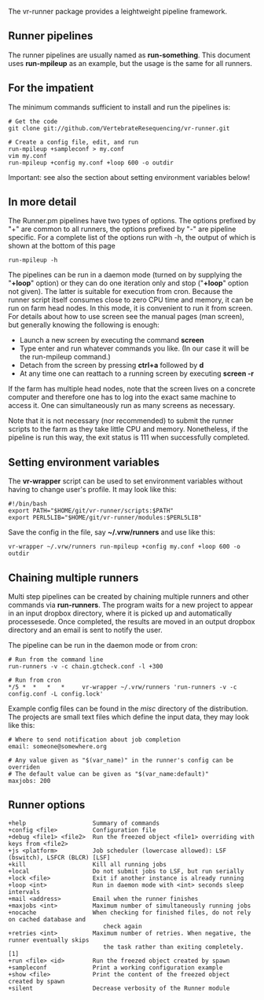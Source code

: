 The vr-runner package provides a leightweight pipeline framework.

Runner pipelines
----------------
The runner pipelines are usually named as **run-something**. This document uses
**run-mpileup** as an example, but the usage is the same for all runners. 

For the impatient
-----------------
The minimum commands sufficient to install and run the pipelines is:

    # Get the code
    git clone git://github.com/VertebrateResequencing/vr-runner.git

    # Create a config file, edit, and run
    run-mpileup +sampleconf > my.conf
    vim my.conf
    run-mpileup +config my.conf +loop 600 -o outdir

Important: see also the section about setting environment variables below!

In more detail
--------------
The Runner.pm pipelines have two types of options. The options prefixed by "+" are common to all runners, the options prefixed by "-" are pipeline specific. For a complete list of the options run with -h, the output of which is shown at the bottom of this page

    run-mpileup -h

The pipelines can be run in a daemon mode (turned on by supplying the "**+loop**" option) or they can do one iteration only and stop ("**+loop**" option not given). The latter is suitable for execution from cron. Because the runner script itself consumes close to zero CPU time and memory, it can be run on farm head nodes. In this mode, it is convenient to run it from screen. For details about how to use screen see the manual pages (man screen), but generally knowing the following is enough:

  * Launch a new screen by executing the command **screen**
  * Type enter and run whatever commands you like. (In our case it will be the run-mpileup command.)
  * Detach from the screen by pressing **ctrl+a** followed by **d**
  * At any time one can reattach to a running screen by executing **screen -r**

If the farm has multiple head nodes, note that the screen lives on a concrete computer and therefore one has to log into the exact same machine to access it. One can simultaneously run as many screens as necessary.

Note that it is not necessary (nor recommended) to submit the runner scripts to the farm as they take little CPU and memory. Nonetheless, if the pipeline is run this way, the exit status is 111 when successfully completed. 

Setting environment variables
-----------------------------
The **vr-wrapper** script can be used to set environment variables without having
to change user's profile. It may look like this:

    #!/bin/bash
    export PATH="$HOME/git/vr-runner/scripts:$PATH"
    export PERL5LIB="$HOME/git/vr-runner/modules:$PERL5LIB"

Save the config in the file, say **~/.vrw/runners** and use like this:

    vr-wrapper ~/.vrw/runners run-mpileup +config my.conf +loop 600 -o outdir


Chaining multiple runners
-------------------------
Multi step pipelines can be created by chaining multiple runners and other commands via **run-runners**. The program waits for a new project to appear in an input dropbox directory, where it is picked up and automatically processesede. Once completed, the results are moved in an output dropbox directory and an email is sent to notify the user. 

The pipeline can be run in the daemon mode or from cron:

    # Run from the command line
    run-runners -v -c chain.gtcheck.conf -l +300
    
    # Run from cron
    */5 *  *   *   *     vr-wrapper ~/.vrw/runners 'run-runners -v -c config.conf -L config.lock'

Example config files can be found in the *misc* directory of the distribution. The projects are small text files which define the input data, they may look like this:

    # Where to send notification about job completion
    email: someone@somewhere.org 
    
    # Any value given as "$(var_name)" in the runner's config can be overriden
    # The default value can be given as "$(var_name:default)"
    maxjobs: 200


Runner options
--------------

    +help                   Summary of commands
    +config <file>          Configuration file
    +debug <file1> <file2>  Run the freezed object <file1> overriding with keys from <file2>
    +js <platform>          Job scheduler (lowercase allowed): LSF (bswitch), LSFCR (BLCR) [LSF]
    +kill                   Kill all running jobs
    +local                  Do not submit jobs to LSF, but run serially
    +lock <file>            Exit if another instance is already running
    +loop <int>             Run in daemon mode with <int> seconds sleep intervals
    +mail <address>         Email when the runner finishes
    +maxjobs <int>          Maximum number of simultaneously running jobs
    +nocache                When checking for finished files, do not rely on cached database and 
                               check again
    +retries <int>          Maximum number of retries. When negative, the runner eventually skips
                               the task rather than exiting completely. [1]
    +run <file> <id>        Run the freezed object created by spawn
    +sampleconf             Print a working configuration example
    +show <file>            Print the content of the freezed object created by spawn
    +silent                 Decrease verbosity of the Runner module

